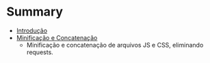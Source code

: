 # Summary

* [Introdução](README.md)
* [Minificação e Concatenação](cap/minificacao_e_concatenacao.md)
  * Minificação e concatenação de arquivos JS e CSS, eliminando requests. 